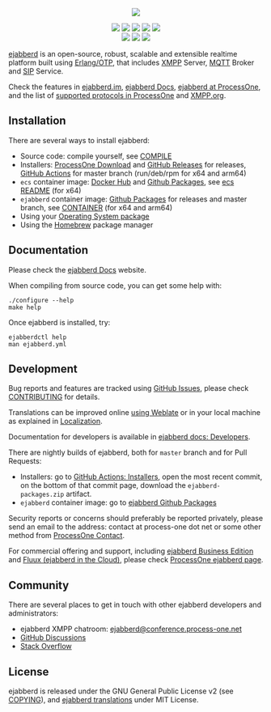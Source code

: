
<p align="center">
    <img src="https://www.process-one.net/wp-content/uploads/2022/05/ejabberd-logo-rounded-index.png">
</p>
<p align="center">
    <a href="https://github.com/processone/ejabberd/tags" alt="GitHub tag (latest SemVer)">
       <img src="https://img.shields.io/github/v/tag/processone/ejabberd?sort=semver&logo=embarcadero&label=&color=3fb0d2&logoWidth=20" /></a>
    <a href="https://hex.pm/packages/ejabberd" alt="Hex version">
       <img src="https://img.shields.io/hexpm/v/ejabberd.svg" /></a>
    <a href="https://formulae.brew.sh/formula/ejabberd" alt="homebrew version">
       <img src="https://img.shields.io/homebrew/v/ejabberd" /></a>
    <a href="https://hub.docker.com/r/ejabberd/ecs/" alt="Docker Image Version (latest semver)">
       <img src="https://img.shields.io/docker/v/ejabberd/ecs?label=ecs&logo=docker" /></a>
    <a href="https://github.com/processone/ejabberd/pkgs/container/ejabberd" alt="GitHub Container">
       <img src="https://img.shields.io/github/v/tag/processone/ejabberd?label=ejabberd&sort=semver&logo=docker" /></a>
    <br />
    <a href="https://github.com/processone/ejabberd/actions/workflows/ci.yml" alt="CI">
       <img src="https://github.com/processone/ejabberd/actions/workflows/ci.yml/badge.svg" /></a>
    <a href="https://coveralls.io/github/processone/ejabberd?branch=master" alt="Coverage Status">
       <img src="https://coveralls.io/repos/github/processone/ejabberd/badge.svg?branch=master "Coverage in coveralls.io"" /></a>
    <a href="https://hosted.weblate.org/projects/ejabberd/ejabberd-po/" alt="Translation status">
       <img src="https://hosted.weblate.org/widgets/ejabberd/-/ejabberd-po/svg-badge.svg"" /></a>
</p>


[ejabberd][im] is an open-source,
robust, scalable and extensible realtime platform built using [Erlang/OTP][erlang],
that includes [XMPP][xmpp] Server, [MQTT][mqtt] Broker and [SIP][sip] Service.

Check the features in [ejabberd.im][im], [ejabberd Docs][features],
[ejabberd at ProcessOne][p1home], and the list of [supported protocols in ProcessOne][xeps]
and [XMPP.org][xmppej].

Installation
------------

There are several ways to install ejabberd:

- Source code: compile yourself, see [COMPILE](COMPILE.md)
- Installers: [ProcessOne Download][p1download] and [GitHub Releases][releases] for releases, [GitHub Actions](https://github.com/processone/ejabberd/actions/workflows/installers.yml) for master branch (run/deb/rpm for x64 and arm64)
- `ecs` container image: [Docker Hub][hubecs] and [Github Packages][packagesecs], see [ecs README][docker-ecs-readme] (for x64)
- `ejabberd` container image: [Github Packages][packages] for releases and master branch, see [CONTAINER](CONTAINER.md) (for x64 and arm64)
- Using your [Operating System package][osp]
- Using the [Homebrew][homebrew] package manager


Documentation
-------------

Please check the [ejabberd Docs][docs] website.

When compiling from source code, you can get some help with:

    ./configure --help
    make help

Once ejabberd is installed, try:

    ejabberdctl help
    man ejabberd.yml


Development
-----------

Bug reports and features are tracked using [GitHub Issues][issues],
please check [CONTRIBUTING](CONTRIBUTING.md) for details.

Translations can be improved online [using Weblate][weblate]
or in your local machine as explained in [Localization][localization].

Documentation for developers is available in [ejabberd docs: Developers][docs-dev].

There are nightly builds of ejabberd, both for `master` branch and for Pull Requests:
- Installers: go to [GitHub Actions: Installers](https://github.com/processone/ejabberd/actions/workflows/installers.yml), open the most recent commit, on the bottom of that commit page, download the `ejabberd-packages.zip` artifact.
- `ejabberd` container image: go to [ejabberd Github Packages][packages]

Security reports or concerns should preferably be reported privately,
please send an email to the address: contact at process-one dot net
or some other method from [ProcessOne Contact][p1contact].

For commercial offering and support, including [ejabberd Business Edition][p1home]
and [Fluux (ejabberd in the Cloud)][fluux], please check [ProcessOne ejabberd page][p1home].


Community
---------

There are several places to get in touch with other ejabberd developers and administrators:

- ejabberd XMPP chatroom: [ejabberd@conference.process-one.net][muc]
- [GitHub Discussions][discussions]
- [Stack Overflow][stackoverflow]


License
-------

ejabberd is released under the GNU General Public License v2 (see [COPYING](COPYING)),
and [ejabberd translations](https://github.com/processone/ejabberd-po/) under MIT License.


[discussions]: https://github.com/processone/ejabberd/discussions
[docker-ecs-readme]: https://github.com/processone/docker-ejabberd/tree/master/ecs#readme
[docs-dev]: https://docs.ejabberd.im/developer/
[docs]: https://docs.ejabberd.im
[erlang]: https://www.erlang.org/
[features]: https://docs.ejabberd.im/admin/introduction/
[fluux]: https://fluux.io/
[homebrew]: https://docs.ejabberd.im/admin/installation/#homebrew
[hubecs]: https://hub.docker.com/r/ejabberd/ecs/
[im]: https://ejabberd.im/
[issues]: https://github.com/processone/ejabberd/issues
[localization]: https://docs.ejabberd.im/developer/extending-ejabberd/localization/
[mqtt]: https://mqtt.org/
[muc]: xmpp:ejabberd@conference.process-one.net
[osp]: https://docs.ejabberd.im/admin/installation/#operating-system-packages
[p1contact]: https://www.process-one.net/en/company/contact/
[p1download]: https://www.process-one.net/en/ejabberd/downloads/
[p1home]: https://www.process-one.net/en/ejabberd/
[packages]: https://github.com/processone/ejabberd/pkgs/container/ejabberd
[packagesecs]: https://github.com/processone/docker-ejabberd/pkgs/container/ecs
[releases]: https://github.com/processone/ejabberd/releases
[sip]: https://en.wikipedia.org/wiki/Session_Initiation_Protocol
[stackoverflow]: https://stackoverflow.com/questions/tagged/ejabberd?sort=newest
[weblate]: https://hosted.weblate.org/projects/ejabberd/ejabberd-po/
[xeps]: https://www.process-one.net/en/ejabberd/protocols/
[xmpp]: https://xmpp.org/
[xmppej]: https://xmpp.org/software/servers/ejabberd/

